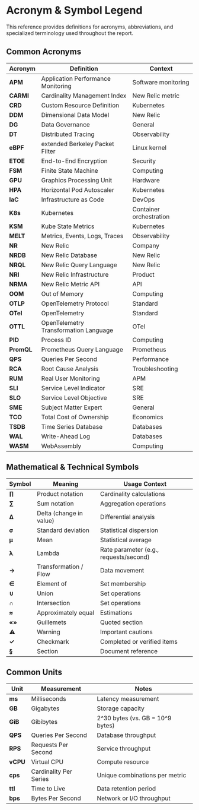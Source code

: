 # Acronym & Symbol Legend

This reference provides definitions for acronyms, abbreviations, and specialized terminology used throughout the report.

## Common Acronyms

| Acronym | Definition | Context |
|---------|------------|---------|
| **APM** | Application Performance Monitoring | Software monitoring |
| **CARMI** | Cardinality Management Index | New Relic metric |
| **CRD** | Custom Resource Definition | Kubernetes |
| **DDM** | Dimensional Data Model | New Relic |
| **DG** | Data Governance | General |
| **DT** | Distributed Tracing | Observability |
| **eBPF** | extended Berkeley Packet Filter | Linux kernel |
| **ETOE** | End-to-End Encryption | Security |
| **FSM** | Finite State Machine | Computing |
| **GPU** | Graphics Processing Unit | Hardware |
| **HPA** | Horizontal Pod Autoscaler | Kubernetes |
| **IaC** | Infrastructure as Code | DevOps |
| **K8s** | Kubernetes | Container orchestration |
| **KSM** | Kube State Metrics | Kubernetes |
| **MELT** | Metrics, Events, Logs, Traces | Observability |
| **NR** | New Relic | Company |
| **NRDB** | New Relic Database | New Relic |
| **NRQL** | New Relic Query Language | New Relic |
| **NRI** | New Relic Infrastructure | Product |
| **NRMA** | New Relic Metric API | API |
| **OOM** | Out of Memory | Computing |
| **OTLP** | OpenTelemetry Protocol | Standard |
| **OTel** | OpenTelemetry | Standard |
| **OTTL** | OpenTelemetry Transformation Language | OTel |
| **PID** | Process ID | Computing |
| **PromQL** | Prometheus Query Language | Prometheus |
| **QPS** | Queries Per Second | Performance |
| **RCA** | Root Cause Analysis | Troubleshooting |
| **RUM** | Real User Monitoring | APM |
| **SLI** | Service Level Indicator | SRE |
| **SLO** | Service Level Objective | SRE |
| **SME** | Subject Matter Expert | General |
| **TCO** | Total Cost of Ownership | Economics |
| **TSDB** | Time Series Database | Databases |
| **WAL** | Write-Ahead Log | Databases |
| **WASM** | WebAssembly | Computing |

## Mathematical & Technical Symbols

| Symbol | Meaning | Usage Context |
|--------|---------|---------------|
| **∏** | Product notation | Cardinality calculations |
| **∑** | Sum notation | Aggregation operations |
| **∆** | Delta (change in value) | Differential analysis |
| **σ** | Standard deviation | Statistical dispersion |
| **μ** | Mean | Statistical average |
| **λ** | Lambda | Rate parameter (e.g., requests/second) |
| **→** | Transformation / Flow | Data movement |
| **∈** | Element of | Set membership |
| **∪** | Union | Set operations |
| **∩** | Intersection | Set operations |
| **≈** | Approximately equal | Estimations |
| **«»** | Guillemets | Quoted section |
| **⚠️** | Warning | Important cautions |
| **✓** | Checkmark | Completed or verified items |
| **§** | Section | Document reference |

## Common Units

| Unit | Measurement | Notes |
|------|-------------|-------|
| **ms** | Milliseconds | Latency measurement |
| **GB** | Gigabytes | Storage capacity |
| **GiB** | Gibibytes | 2^30 bytes (vs. GB = 10^9 bytes) |
| **QPS** | Queries Per Second | Database throughput |
| **RPS** | Requests Per Second | Service throughput |
| **vCPU** | Virtual CPU | Compute resource |
| **cps** | Cardinality Per Series | Unique combinations per metric |
| **ttl** | Time to Live | Data retention period |
| **bps** | Bytes Per Second | Network or I/O throughput |